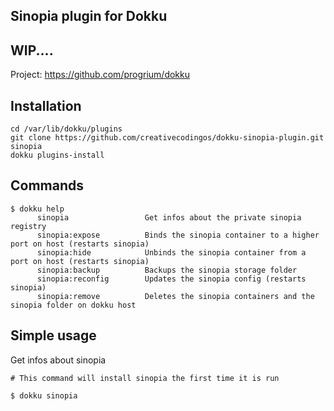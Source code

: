 Sinopia plugin for Dokku
----------------------

WIP....
----------------------

Project: https://github.com/progrium/dokku

Installation
------------
```
cd /var/lib/dokku/plugins
git clone https://github.com/creativecodingos/dokku-sinopia-plugin.git sinopia
dokku plugins-install
```


Commands
--------
```
$ dokku help
      sinopia                 Get infos about the private sinopia registry
      sinopia:expose          Binds the sinopia container to a higher port on host (restarts sinopia)
      sinopia:hide            Unbinds the sinopia container from a port on host (restarts sinopia)
      sinopia:backup          Backups the sinopia storage folder
      sinopia:reconfig        Updates the sinopia config (restarts sinopia)
      sinopia:remove          Deletes the sinopia containers and the sinopia folder on dokku host
```

Simple usage
------------

Get infos about sinopia
```
# This command will install sinopia the first time it is run

$ dokku sinopia
```
